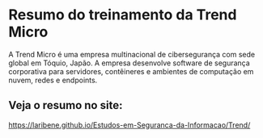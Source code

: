 # Resumo do treinamento da Trend Micro

A Trend Micro é uma empresa multinacional de cibersegurança com sede global em Tóquio, Japão. A empresa desenvolve software de segurança corporativa para servidores, contêineres e ambientes de computação em nuvem, redes e endpoints.

## Veja o resumo no site:

https://laribene.github.io/Estudos-em-Seguranca-da-Informacao/Trend/
